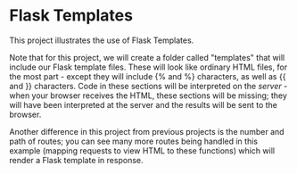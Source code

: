 # Flask Templates

This project illustrates the use of Flask Templates.

Note that for this project, we will create a folder called "templates" that will
include our Flask template files. These will look like ordinary HTML files, for
the most part - except they will include {% and %} characters, as well as {{ and
}} characters. Code in these sections will be interpreted on the *server* - when
your browser receives the HTML, these sections will be missing; they will have
been interpreted at the server and the results will be sent to the browser.

Another difference in this project from previous projects is the number and path
of routes; you can see many more routes being handled in this example (mapping
requests to view HTML to these functions) which will render a Flask template in
response.
